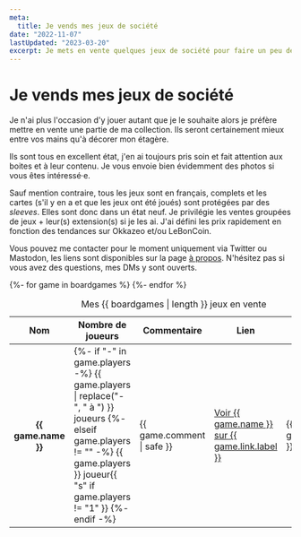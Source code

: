 ```yaml
---
meta:
  title: Je vends mes jeux de société
date: "2022-11-07"
lastUpdated: "2023-03-20"
excerpt: Je mets en vente quelques jeux de société pour faire un peu de place.
---
```


# Je vends mes jeux de société

Je n'ai plus l'occasion d'y jouer autant que je le souhaite alors je préfère mettre en vente une partie de ma collection.
Ils seront certainement mieux entre vos mains qu'à décorer mon étagère.

Ils sont tous en excellent état, j'en ai toujours pris soin et fait attention aux boites et à leur contenu. Je vous envoie bien évidemment des photos si vous êtes intéressé·e.

Sauf mention contraire, tous les jeux sont en français, complets et les cartes (s'il y en a et que les jeux ont été joués) sont protégées par des <i lang="en">sleeves</i>. Elles sont donc dans un état neuf.
Je privilégie les ventes groupées de jeux + leur(s) extension(s) si je les ai. J'ai défini les prix rapidement en fonction des tendances sur Okkazeo et/ou LeBonCoin.

Vous pouvez me contacter pour le moment uniquement via Twitter ou Mastodon, les liens sont disponibles sur la page [à propos](/fr/a-propos/). N'hésitez pas si vous avez des questions, mes DMs y sont ouverts.

<div class="table-responsive">
  <table>
    <caption>Mes {{ boardgames | length }} jeux en vente</caption>
    <thead>
      <tr>
        <th scope="col">Nom</th>
        <th scope="col">Nombre de joueurs</th>
        <th scope="col">Commentaire</th>
        <th scope="col">Lien</th>
        <th scope="col">Prix</th>
      </tr>
    </thead>
    <tbody>
      {%- for game in boardgames %}
      <tr>
        <th scope="row">{{ game.name }}</th>
        <td>
          {%- if "-" in game.players -%}
            {{ game.players | replace("-", " à ") }} joueurs
          {%- elseif game.players != "" -%}
            {{ game.players }} joueur{{ "s" if game.players != "1" }}
          {%- endif -%}
        </td>
        <td>{{ game.comment | safe }}</td>
        <td>
          <a href="{{ game.link.href }}" title="Voir {{ game.name }} sur {{ game.link.label }}"><span class="sr-only">Voir {{ game.name }} sur </span>{{ game.link.label }}</a>
        </td>
        <td>{{ game.price }}&nbsp;€</td>
      </tr>
      {%- endfor %}
    </tbody>
  </table>
</div>
